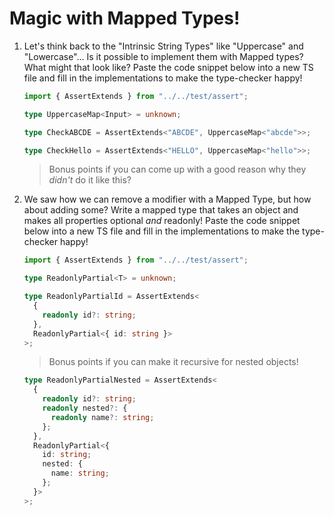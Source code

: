 # Magic with Mapped Types!

1. Let's think back to the "Intrinsic String Types" like "Uppercase" and "Lowercase"... Is it possible to implement them with Mapped types? What might that look like? Paste the code snippet below into a new TS file and fill in the implementations to make the type-checker happy!

   ```typescript
   import { AssertExtends } from "../../test/assert";

   type UppercaseMap<Input> = unknown;

   type CheckABCDE = AssertExtends<"ABCDE", UppercaseMap<"abcde">>;

   type CheckHello = AssertExtends<"HELLO", UppercaseMap<"hello">>;
   ```

   > Bonus points if you can come up with a good reason why they _didn't_ do it like this?

2. We saw how we can remove a modifier with a Mapped Type, but how about adding some? Write a mapped type that takes an object and makes all properties optional _and_ readonly! Paste the code snippet below into a new TS file and fill in the implementations to make the type-checker happy!

   ```typescript
   import { AssertExtends } from "../../test/assert";

   type ReadonlyPartial<T> = unknown;

   type ReadonlyPartialId = AssertExtends<
     {
       readonly id?: string;
     },
     ReadonlyPartial<{ id: string }>
   >;
   ```

   > Bonus points if you can make it recursive for nested objects!

   ```typescript
   type ReadonlyPartialNested = AssertExtends<
     {
       readonly id?: string;
       readonly nested?: {
         readonly name?: string;
       };
     },
     ReadonlyPartial<{
       id: string;
       nested: {
         name: string;
       };
     }>
   >;
   ```

```

```
